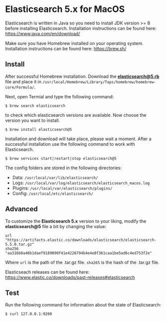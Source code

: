 # Elasticsearch 5.x for MacOS

Elasticsearch is written in Java so you need to install JDK version >= 8 before installing Elasticsearch. Installation instructions can be found here: https://www.java.com/en/download/

Make sure you have Homebrew installed on your operating system. Installation instructions can be found here: https://brew.sh/

## Install

After successful Homebrew installation. Download the **elasticsearch@5.rb** file and place it in ```/usr/local/Homebrew/Library/Taps/homebrew/homebrew-core/Formula/```.

Next, open Termial and type the following command:

```
$ brew search elasticsearch
```

to check which elasticsearch versions are available. Now choose the version you want to install.

```
$ brew install elasticsearch@5
```

Installation and download will take place, please wait a moment. After a successful installation use the following command to work with Elasticsearch.

```
$ brew services start|restart|stop elasticsearch@5
```

The config folders are stored in the following directories:

* Data: ```/usr/local/var/lib/elasticsearch/```
* Logs: ```/usr/local/var/log/elasticsearch/elasticsearch_macos.log```
* Plugins: ```/usr/local/var/elasticsearch/plugins/```
* Config: ```/usr/local/etc/elasticsearch/```

## Advanced

To customize the **Elasticsearch 5.x** version to your liking, modify the **elasticsearch@5** file a bit by changing the value:

```
url "https://artifacts.elastic.co/downloads/elasticsearch/elasticsearch-5.5.0.tar.gz"
sha256 "aa316b8a46b1daef9189090f41e4226794b4e4e8f361caa1be5ad6c4ed753f2e"
```

Where ```url``` is the path of the .tar.gz file.
      ```sha265``` is the hash of the .tar.gz file.

Elasticseach releases can be found here: https://www.elastic.co/downloads/past-releases#elasticsearch


## Test

Run the following command for information about the state of Elasticsearch:

```
$ curl 127.0.0.1:9200
```
